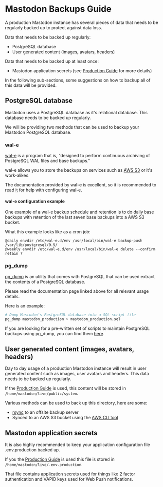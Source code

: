 # Mastodon Backups Guide

A production Mastodon instance has several pieces of data that needs to be
regularly backed up to protect against data loss.

Data that needs to be backed up regularly:
* PostgreSQL database
* User generated content (images, avatars, headers)

Data that needs to be backed up at least once:
* Mastodon application secrets (see
  [Production Guide](../Running-Mastodon/Production-guide.md) for more details)

In the following sub-sections, some suggestions on how to backup all of this
data will be provided.

## PostgreSQL database

Mastodon uses a PostgreSQL database as it's relational database. This database
needs to be backed up regularly.

We will be providing two methods that can be used to backup your Mastodon
PostgreSQL database.

### wal-e

[wal-e](https://github.com/wal-e/wal-e) is a program that is, "designed to
perform continuous archiving of PostgreSQL WAL files and base backups."

wal-e allows you to store the backups on services such as [AWS S3](https://aws.amazon.com/s3/) or it's work-alikes.

The documentation provided by wal-e is excellent, so it is recommended to read
[it](https://github.com/wal-e/wal-e/blob/master/README.rst) for help with
configuring wal-e.

#### wal-e configuration example

One example of a wal-e backup schedule and retention is to do daily base backups
with retention of the last seven base backups into a AWS S3 bucket.

What this example looks like as a cron job:

```
@daily envdir /etc/wal-e.d/env /usr/local/bin/wal-e backup-push /var/lib/postgresql/9.5/
@weekly envdir /etc/wal-e.d/env /usr/local/bin/wal-e delete --confirm retain 7
```

### pg_dump

[pg_dump](https://www.postgresql.org/docs/9.5/static/app-pgdump.html) is an utility that comes with PostgreSQL that can be used extract the contents of a
PostgreSQL database.

Please read the documentation page linked above for all relevant usage details.

Here is an example:
```sh
# Dump Mastodon's PostgreSQL database into a SQL-script file
pg_dump mastodon_production > mastodon_production.sql
```

If you are looking for a pre-written set of scripts to maintain PostgreSQL backups using pg_dump, you can find them [here](https://wiki.postgresql.org/wiki/Automated_Backup_on_Linux).

## User generated content (images, avatars, headers)

Day to day usage of a production Mastodon instance will result in user
generated content such as images, user avatars and headers. This data needs
to be backed up regularly.

If the [Production Guide](../Running-Mastodon/Production-Guide.md) is used, this
content will be stored in `/home/mastodon/live/public/system`.

Various methods can be used to back up this directory, here are some:
* [rsync](https://www.digitalocean.com/community/tutorials/how-to-use-rsync-to-sync-local-and-remote-directories-on-a-vps) to an offsite backup server
* Synced to an AWS S3 bucket using the [AWS CLI tool](http://docs.aws.amazon.com/cli/latest/reference/s3/sync.html)

## Mastodon application secrets

It is also highly recommended to keep your application configuration file
.env.production backed up.

If you the [Production Guide](../Running-Mastodon/Production-Guide.md) is used
this file is stored in `/home/mastodon/live/.env.production`.

That file contains application secrets used for things like 2 factor authentication and VAPID keys used for Web Push notifications.
